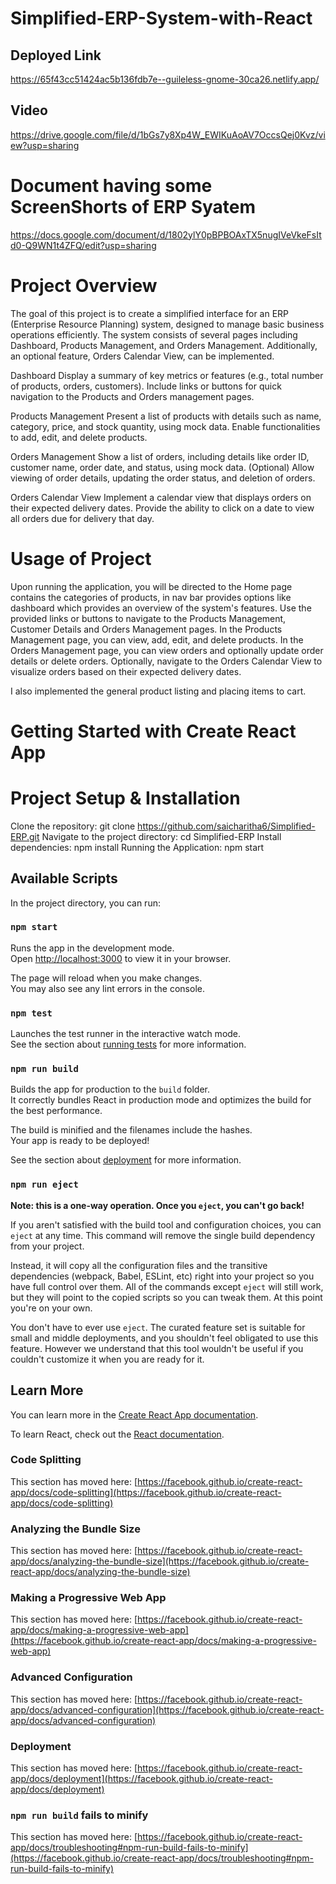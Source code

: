 # Simplified-ERP-System-with-React

## Deployed Link
https://65f43cc51424ac5b136fdb7e--guileless-gnome-30ca26.netlify.app/

## Video
https://drive.google.com/file/d/1bGs7y8Xp4W_EWIKuAoAV7OccsQej0Kvz/view?usp=sharing

# Document having some ScreenShorts of ERP Syatem
https://docs.google.com/document/d/1802ylY0pBPBOAxTX5nugIVeVkeFsItd0-Q9WN1t4ZFQ/edit?usp=sharing


# Project Overview 
The goal of this project is to create a simplified interface for an ERP (Enterprise Resource Planning) system, designed to manage basic business operations efficiently. The system consists of several pages including Dashboard, Products Management, and Orders Management. Additionally, an optional feature, Orders Calendar View, can be implemented.

Dashboard Display a summary of key metrics or features (e.g., total number of products, orders, customers). Include links or buttons for quick navigation to the Products and Orders management pages.

Products Management Present a list of products with details such as name, category, price, and stock quantity, using mock data. Enable functionalities to add, edit, and delete products.

Orders Management Show a list of orders, including details like order ID, customer name, order date, and status, using mock data. (Optional) Allow viewing of order details, updating the order status, and deletion of orders.

Orders Calendar View Implement a calendar view that displays orders on their expected delivery dates. Provide the ability to click on a date to view all orders due for delivery that day.


# Usage of Project
Upon running the application, you will be directed to the Home page contains the categories of products, in nav bar provides options like dashboard which provides an overview of the system's features. Use the provided links or buttons to navigate to the Products Management, Customer Details and Orders Management pages. In the Products Management page, you can view, add, edit, and delete products. In the Orders Management page, you can view orders and optionally update order details or delete orders. Optionally, navigate to the Orders Calendar View to visualize orders based on their expected delivery dates.

I also implemented the general product listing and placing items to cart.



# Getting Started with Create React App
# Project Setup & Installation

Clone the repository: git clone https://github.com/saicharitha6/Simplified-ERP.git
Navigate to the project directory: cd Simplified-ERP
Install dependencies: npm install
Running the Application: npm start

## Available Scripts

In the project directory, you can run:

### `npm start`

Runs the app in the development mode.\
Open [http://localhost:3000](http://localhost:3000) to view it in your browser.

The page will reload when you make changes.\
You may also see any lint errors in the console.

### `npm test`

Launches the test runner in the interactive watch mode.\
See the section about [running tests](https://facebook.github.io/create-react-app/docs/running-tests) for more information.

### `npm run build`

Builds the app for production to the `build` folder.\
It correctly bundles React in production mode and optimizes the build for the best performance.

The build is minified and the filenames include the hashes.\
Your app is ready to be deployed!

See the section about [deployment](https://facebook.github.io/create-react-app/docs/deployment) for more information.

### `npm run eject`

**Note: this is a one-way operation. Once you `eject`, you can't go back!**

If you aren't satisfied with the build tool and configuration choices, you can `eject` at any time. This command will remove the single build dependency from your project.

Instead, it will copy all the configuration files and the transitive dependencies (webpack, Babel, ESLint, etc) right into your project so you have full control over them. All of the commands except `eject` will still work, but they will point to the copied scripts so you can tweak them. At this point you're on your own.

You don't have to ever use `eject`. The curated feature set is suitable for small and middle deployments, and you shouldn't feel obligated to use this feature. However we understand that this tool wouldn't be useful if you couldn't customize it when you are ready for it.

## Learn More

You can learn more in the [Create React App documentation](https://facebook.github.io/create-react-app/docs/getting-started).

To learn React, check out the [React documentation](https://reactjs.org/).

### Code Splitting

This section has moved here: [https://facebook.github.io/create-react-app/docs/code-splitting](https://facebook.github.io/create-react-app/docs/code-splitting)

### Analyzing the Bundle Size

This section has moved here: [https://facebook.github.io/create-react-app/docs/analyzing-the-bundle-size](https://facebook.github.io/create-react-app/docs/analyzing-the-bundle-size)

### Making a Progressive Web App

This section has moved here: [https://facebook.github.io/create-react-app/docs/making-a-progressive-web-app](https://facebook.github.io/create-react-app/docs/making-a-progressive-web-app)

### Advanced Configuration

This section has moved here: [https://facebook.github.io/create-react-app/docs/advanced-configuration](https://facebook.github.io/create-react-app/docs/advanced-configuration)

### Deployment

This section has moved here: [https://facebook.github.io/create-react-app/docs/deployment](https://facebook.github.io/create-react-app/docs/deployment)

### `npm run build` fails to minify

This section has moved here: [https://facebook.github.io/create-react-app/docs/troubleshooting#npm-run-build-fails-to-minify](https://facebook.github.io/create-react-app/docs/troubleshooting#npm-run-build-fails-to-minify)

